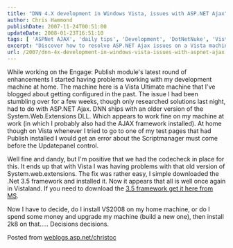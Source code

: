 ```yaml
---
title: "DNN 4.X development in Windows Vista, issues with ASP.NET Ajax"
author: Chris Hammond
publishDate: 2007-11-24T00:51:00
updateDate: 2008-01-23T16:51:10
tags: [ 'ASPNet AJAX', 'daily tips', 'Development', 'DotNetNuke', 'Vista' ]
excerpt: "Discover how to resolve ASP.NET Ajax issues on a Vista machine at home in this blog post. Learn how upgrading to .Net 3.5 framework can help solve the problem."
url: /2007/dnn-4x-development-in-windows-vista-issues-with-aspnet-ajax  # Use the generated URL with year
---
```

<P mce_keep="true">While working on the Engage: Publish module's latest round of enhancements I started having problems working with my development machine at home. The machine here is a Vista Ultimate machine that I've blogged about getting configured in the past. The issue I had been stumbling over for a few weeks, though only researched solutions last night, had to do with ASP.NET Ajax. DNN ships with an older version of the System.Web.Extensions DLL. Which appears to work fine on my machine at work (in which I probably also had the AJAX framework installed). At home though on Vista whenever I tried to go to one of my test pages that had Publish installed I would get an error about the Scriptmanager must come before the Updatepanel control.</P> <P mce_keep="true">Well fine and dandy, but I'm positive that we had the codecheck in place for this. It ends up that with Vista I was having problems with that old version of System.web.extensions. The fix was rather easy, I simple downloaded the .Net 3.5 framework and installed it. Now it appears that all is well once again in Vistaland. If you need to download the <A class="" href="https://www.microsoft.com/downloads/details.aspx?FamilyId=333325FD-AE52-4E35-B531-508D977D32A6&amp;displaylang=en" target=_blank mce_href="https://www.microsoft.com/downloads/details.aspx?FamilyId=333325FD-AE52-4E35-B531-508D977D32A6&amp;displaylang=en">3.5 framework get it here from MS</A>.</P> <P mce_keep="true">Now I have to decide, do I install VS2008 on my home machine, or do I spend some money and upgrade my machine (build a new one), then install 2k8 on that..... Decisions decisions.</P> Posted from <A href="https://weblogs.asp.net/christoc/">weblogs.asp.net/christoc</a>

